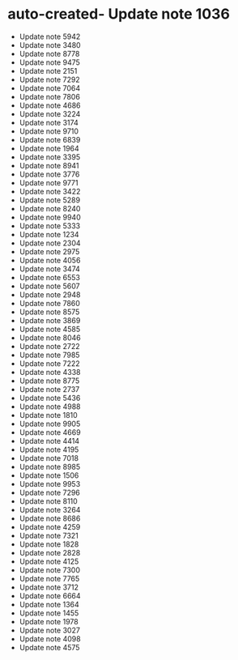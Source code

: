 # auto-created- Update note 1036
- Update note 5942
- Update note 3480
- Update note 8778
- Update note 9475
- Update note 2151
- Update note 7292
- Update note 7064
- Update note 7806
- Update note 4686
- Update note 3224
- Update note 3174
- Update note 9710
- Update note 6839
- Update note 1964
- Update note 3395
- Update note 8941
- Update note 3776
- Update note 9771
- Update note 3422
- Update note 5289
- Update note 8240
- Update note 9940
- Update note 5333
- Update note 1234
- Update note 2304
- Update note 2975
- Update note 4056
- Update note 3474
- Update note 6553
- Update note 5607
- Update note 2948
- Update note 7860
- Update note 8575
- Update note 3869
- Update note 4585
- Update note 8046
- Update note 2722
- Update note 7985
- Update note 7222
- Update note 4338
- Update note 8775
- Update note 2737
- Update note 5436
- Update note 4988
- Update note 1810
- Update note 9905
- Update note 4669
- Update note 4414
- Update note 4195
- Update note 7018
- Update note 8985
- Update note 1506
- Update note 9953
- Update note 7296
- Update note 8110
- Update note 3264
- Update note 8686
- Update note 4259
- Update note 7321
- Update note 1828
- Update note 2828
- Update note 4125
- Update note 7300
- Update note 7765
- Update note 3712
- Update note 6664
- Update note 1364
- Update note 1455
- Update note 1978
- Update note 3027
- Update note 4098
- Update note 4575
